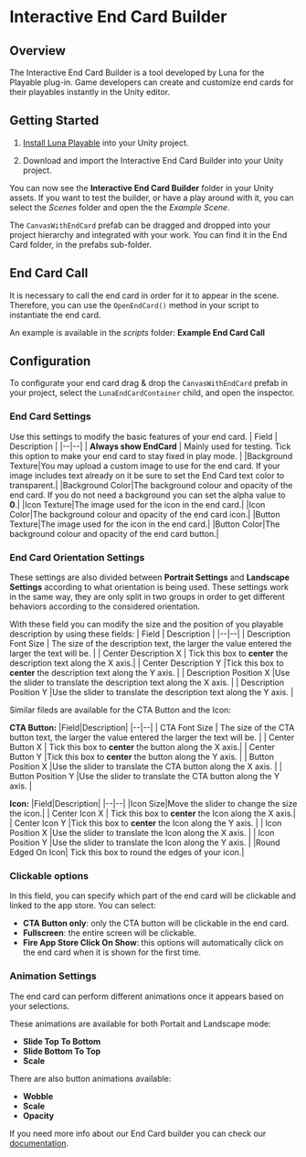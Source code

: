 # Interactive End Card Builder
## Overview

The Interactive End Card Builder is a tool developed by Luna for the Playable plug-in. Game developers can create and customize end cards for their playables instantly in the Unity editor.

## Getting Started
1.  [Install Luna Playable](https://docs.lunalabs.io/docs/playable/code/interactive-end-card-builder)  into your Unity project.

2.  Download and import the Interactive End Card Builder into your Unity project.

You can now see the  **Interactive End Card Builder**  folder in your Unity assets. If you want to test the builder, or have a play around with it, you can select the  _Scenes_  folder and open the the  _Example Scene_.

The  `CanvasWithEndCard`  prefab can be dragged and dropped into your project hierarchy and integrated with your work. You can find it in the End Card folder, in the prefabs sub-folder.
## End Card Call

It is necessary to call the end card in order for it to appear in the scene. Therefore, you can use the  `OpenEndCard()`  method in your script to instantiate the end card.

An example is available in the  _scripts_  folder:  **Example End Card Call**

## Configuration
To configurate your end card drag & drop the `CanvasWithEndCard` prefab in your project, select the `LunaEndCardContainer` child, and open the inspector.
### End Card Settings
Use this settings to modify the basic features of your end card.
| Field | Description |
|--|--|
| **Always show EndCard** | Mainly used for testing. Tick this option to make your end card to stay fixed in play mode. |
|Background Texture|You may upload a custom image to use for the end card. If your image includes text already on it be sure to set the End Card text color to transparent.|
|Background Color|The background colour and opacity of the end card. If you do not need a background you can set the alpha value to  **0**.|
|Icon Texture|The image used for the icon in the end card.|
|Icon Color|The background colour and opacity of the end card icon.|
|Button Texture|The image used for the icon in the end card.|
|Button Color|The background colour and opacity of the end card button.|

### End Card Orientation Settings
These settings are also divided between  **Portrait Settings**  and  **Landscape Settings**  according to what orientation is being used. These settings work in the same way, they are only split in two groups in order to get different behaviors according to the considered orientation.

With these field you can modify the size and the position of you playable description by using these fields:
| Field | Description |
|--|--|
| Description Font Size | The size of the description text, the larger the value entered the larger the text will be. |
| Center Description X | Tick this box to **center** the description text along the X axis.|
| Center Description Y |Tick this box to **center** the description text along the Y axis. |
| Description Position X |Use the slider to translate the description text along the X axis. |
| Description Position Y |Use the slider to translate the description text along the Y axis. |

Similar fileds are available for the CTA Button and the Icon:

**CTA Button:**
|Field|Description|
|--|--|
| CTA Font Size | The size of the CTA button text, the larger the value entered the larger the text will be. |
| Center Button X | Tick this box to **center** the button along the X axis.|
| Center Button Y |Tick this box to **center** the button along the Y axis. |
| Button Position X |Use the slider to translate the CTA button along the X axis. |
| Button Position Y |Use the slider to translate the CTA button along the Y axis. |

**Icon:**
|Field|Description|
|--|--|
|Icon Size|Move the slider to change the size the icon.|
| Center Icon X | Tick this box to **center** the Icon along the X axis.|
| Center Icon Y |Tick this box to **center** the Icon along the Y axis. |
| Icon Position X |Use the slider to translate the Icon along the X axis. |
| Icon Position Y |Use the slider to translate the Icon along the Y axis. |
|Round Edged On Icon| Tick this box to round the edges of your icon.|

### Clickable options
In this field, you can specify which part of the end card will be clickable and linked to the app store. You can select:
* **CTA Button only**: only the CTA button will be clickable in the end card.
* **Fullscreen**: the entire screen will be clickable.
* **Fire App Store Click On Show**: this options will automatically click on the end card when it is shown for the first time.

### Animation Settings
The end card can perform different animations once it appears based on your selections.

These animations are available for both Portait and Landscape mode:
* **Slide Top To Bottom**
* **Slide Bottom To Top**
* **Scale**

There are also button animations available:
* **Wobble**
* **Scale**
* **Opacity**

If you need more info about our End Card builder you can check our [documentation](https://docs.lunalabs.io/docs/playable/code/interactive-end-card-builder).
